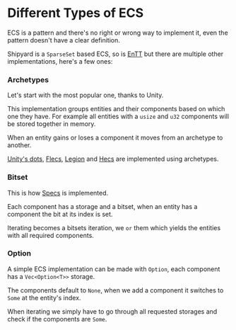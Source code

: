 # Different Types of ECS

ECS is a pattern and there's no right or wrong way to implement it, even the pattern doesn't have a clear definition.

Shipyard is a `SparseSet` based ECS, so is [EnTT](https://github.com/skypjack/entt) but there are multiple other implementations, here's a few ones:

### Archetypes

Let's start with the most popular one, thanks to Unity.

This implementation groups entities and their components based on which one they have. For example all entities with a `usize` and `u32` components will be stored together in memory.

When an entity gains or loses a component it moves from an archetype to another.

[Unity's dots](https://unity.com/dots), [Flecs](https://github.com/SanderMertens/flecs/), [Legion](https://github.com/TomGillen/legion) and [Hecs](https://github.com/Ralith/hecs) are implemented using archetypes.

### Bitset

This is how [Specs](https://github.com/amethyst/specs) is implemented.

Each component has a storage and a bitset, when an entity has a component the bit at its index is set.

Iterating becomes a bitsets iteration, we `or` them which yields the entities with all required components.

### Option

A simple ECS implementation can be made with `Option`, each component has a `Vec<Option<T>>` storage.

The components default to `None`, when we add a component it switches to `Some` at the entity's index.

When iterating we simply have to go through all requested storages and check if the components are `Some`.
